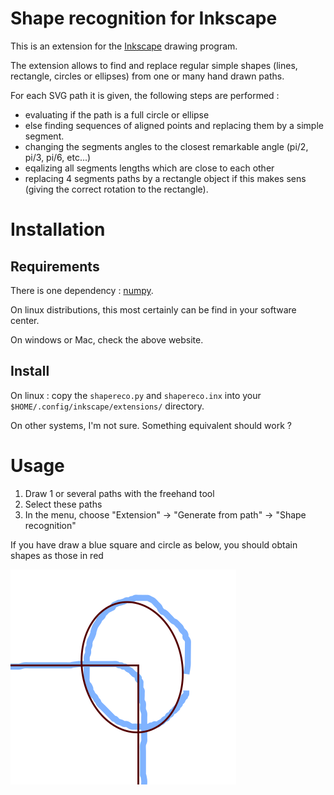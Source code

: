 
Shape recognition for Inkscape
===============================

This is an extension for the [Inkscape](https://inkscape.org/) drawing
program.

The extension allows to find and replace regular simple shapes (lines,
rectangle, circles or ellipses) from one or many hand drawn paths.


For each SVG path it is given, the following steps are performed :
- evaluating if the path is a full circle or ellipse
- else finding sequences of aligned points and replacing them by a simple segment.
- changing the segments angles to the closest remarkable angle (pi/2, pi/3, pi/6, etc...)
- eqalizing all segments lengths which are close to each other
- replacing 4 segments paths by a rectangle object if this makes sens (giving the correct rotation to the rectangle). 


Installation
============

Requirements
------------

There is one dependency : [numpy](http://www.numpy.org/).

On linux distributions, this most certainly can be find in your software center.

On windows or Mac, check the above website.

Install 
-------

On linux : copy the  `shapereco.py` and `shapereco.inx` into your
`$HOME/.config/inkscape/extensions/` directory.

On other systems, I'm not sure. Something equivalent should work ?


Usage
======

1. Draw 1 or several paths with the freehand tool
2. Select these paths
1. In the menu, choose "Extension" -> "Generate from path" -> "Shape
   recognition"
   
If you have draw a blue square and circle as below, you should obtain
   shapes as those in red 

![example]( doc/logo.svg ) 
